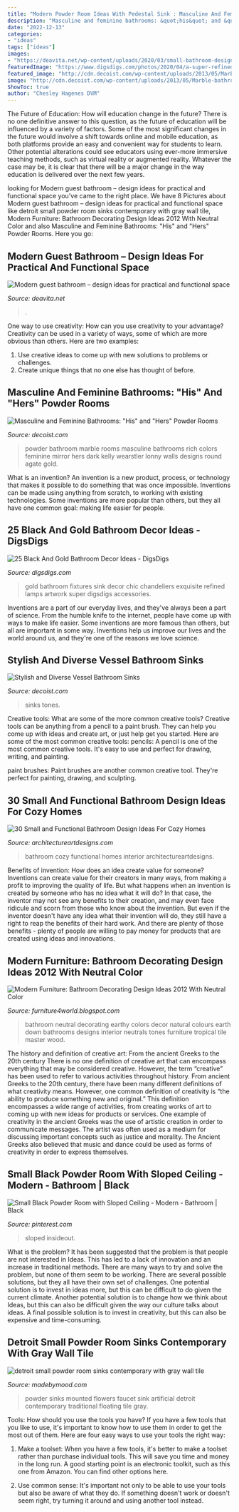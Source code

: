 ```yaml
---
title: "Modern Powder Room Ideas With Pedestal Sink : Masculine And Feminine Bathrooms: &quot;his&quot; And &quot;hers&quot; Powder Rooms"
description: "Masculine and feminine bathrooms: &quot;his&quot; and &quot;hers&quot; powder rooms"
date: "2022-12-13"
categories:
- "ideas"
tags: ["ideas"]
images:
- "https://deavita.net/wp-content/uploads/2020/03/small-bathroom-design-with-walk-in-shower.jpg"
featuredImage: "https://www.digsdigs.com/photos/2020/04/a-super-refined-and-chic-black-and-gold-bathroom-with-an-exquisite-artwork-chic-lamps-and-chandeliers-a-gold-sink-and-fixtures.jpg"
featured_image: "http://cdn.decoist.com/wp-content/uploads/2013/05/Marble-bathroom-in-rich-colors.jpg"
image: "http://cdn.decoist.com/wp-content/uploads/2013/05/Marble-bathroom-in-rich-colors.jpg"
ShowToc: true
author: "Chesley Hagenes DVM"
---
```



The Future of Education: How will education change in the future?
There is no one definitive answer to this question, as the future of education will be influenced by a variety of factors. Some of the most significant changes in the future would involve a shift towards online and mobile education, as both platforms provide an easy and convenient way for students to learn. Other potential alterations could see educators using ever-more immersive teaching methods, such as virtual reality or augmented reality. Whatever the case may be, it is clear that there will be a major change in the way education is delivered over the next few years.

	

		
looking for Modern guest bathroom – design ideas for practical and functional space you've came to the right place. We have 8 Pictures about Modern guest bathroom – design ideas for practical and functional space like detroit small powder room sinks contemporary with gray wall tile, Modern Furniture: Bathroom Decorating Design Ideas 2012 With Neutral Color and also Masculine and Feminine Bathrooms: &quot;His&quot; and &quot;Hers&quot; Powder Rooms. Here you go:
		
    
## Modern Guest Bathroom – Design Ideas For Practical And Functional Space

<img loading=lazy src="https://deavita.net/wp-content/uploads/2020/03/small-bathroom-design-with-walk-in-shower.jpg" onerror="this.onerror=null;this.src='https://tse2.mm.bing.net/th?id=OIP.erM_NHmsd1Yeofb8E-GjtAHaLH&amp;pid=15.1';" alt="Modern guest bathroom – design ideas for practical and functional space">

_Source: deavita.net_

>. 

	

One way to use creativity: How can you use creativity to your advantage?
Creativity can be used in a variety of ways, some of which are more obvious than others. Here are two examples: 
1. Use creative ideas to come up with new solutions to problems or challenges.
2. Create unique things that no one else has thought of before.

    
## Masculine And Feminine Bathrooms: &quot;His&quot; And &quot;Hers&quot; Powder Rooms

<img loading=lazy src="http://cdn.decoist.com/wp-content/uploads/2013/05/Marble-bathroom-in-rich-colors.jpg" onerror="this.onerror=null;this.src='https://tse4.mm.bing.net/th?id=OIP.5xmMG5D5u3uY9Yjcv42-fAHaLH&amp;pid=15.1';" alt="Masculine and Feminine Bathrooms: &quot;His&quot; and &quot;Hers&quot; Powder Rooms">

_Source: decoist.com_

>powder bathroom marble rooms masculine bathrooms rich colors feminine mirror hers dark kelly wearstler lonny walls designs round agate gold. 

	

What is an invention?
An invention is a new product, process, or technology that makes it possible to do something that was once impossible. Inventions can be made using anything from scratch, to working with existing technologies. Some inventions are more popular than others, but they all have one common goal: making life easier for people.

    
## 25 Black And Gold Bathroom Decor Ideas - DigsDigs

<img loading=lazy src="https://www.digsdigs.com/photos/2020/04/a-super-refined-and-chic-black-and-gold-bathroom-with-an-exquisite-artwork-chic-lamps-and-chandeliers-a-gold-sink-and-fixtures.jpg" onerror="this.onerror=null;this.src='https://tse4.mm.bing.net/th?id=OIP.5c97jvQgrjv93N0kdi51DQAAAA&amp;pid=15.1';" alt="25 Black And Gold Bathroom Decor Ideas - DigsDigs">

_Source: digsdigs.com_

>gold bathroom fixtures sink decor chic chandeliers exquisite refined lamps artwork super digsdigs accessories. 

	

Inventions are a part of our everyday lives, and they've always been a part of science. From the humble knife to the internet, people have come up with ways to make life easier. Some inventions are more famous than others, but all are important in some way. Inventions help us improve our lives and the world around us, and they're one of the reasons we love science.

    
## Stylish And Diverse Vessel Bathroom Sinks

<img loading=lazy src="https://cdn.decoist.com/wp-content/uploads/2017/03/A-simple-white-vessel-sink-set-on-a-rustic-table.jpeg" onerror="this.onerror=null;this.src='https://tse3.mm.bing.net/th?id=OIP.2qVSHZ7kbG3fdaeiDFD-FgHaLE&amp;pid=15.1';" alt="Stylish and Diverse Vessel Bathroom Sinks">

_Source: decoist.com_

>sinks tones. 

	

Creative tools: What are some of the more common creative tools?
Creative tools can be anything from a pencil to a paint brush. They can help you come up with ideas and create art, or just help get you started. Here are some of the most common creative tools:
pencils: A pencil is one of the most common creative tools. It's easy to use and perfect for drawing, writing, and painting.

paint brushes: Paint brushes are another common creative tool. They're perfect for painting, drawing, and sculpting.

    
## 30 Small And Functional Bathroom Design Ideas For Cozy Homes

<img loading=lazy src="https://www.architectureartdesigns.com/wp-content/uploads/2013/02/bathroom-ideas-architectureartdesigns-20.jpg" onerror="this.onerror=null;this.src='https://tse2.mm.bing.net/th?id=OIP.flerKPMeZWG0ZsXTNDQ4FgHaLH&amp;pid=15.1';" alt="30 Small and Functional Bathroom Design Ideas For Cozy Homes">

_Source: architectureartdesigns.com_

>bathroom cozy functional homes interior architectureartdesigns. 

	

Benefits of invention: How does an idea create value for someone?
Inventions can create value for their creators in many ways, from making a profit to improving the quality of life. But what happens when an invention is created by someone who has no idea what it will do? In that case, the inventor may not see any benefits to their creation, and may even face ridicule and scorn from those who know about the invention. But even if the inventor doesn't have any idea what their invention will do, they still have a right to reap the benefits of their hard work. And there are plenty of those benefits - plenty of people are willing to pay money for products that are created using ideas and innovations.

    
## Modern Furniture: Bathroom Decorating Design Ideas 2012 With Neutral Color

<img loading=lazy src="https://3.bp.blogspot.com/-jvkOk3LXx2Y/Tmzf6VrKa6I/AAAAAAAAG4E/LwkkXhp9Bmw/s1600/Neutral-Color-Bathroom-Design-Ideas-2012-5.jpg" onerror="this.onerror=null;this.src='https://tse1.mm.bing.net/th?id=OIP.d7G-2ObnznjMEit-rPGqhAHaJ3&amp;pid=15.1';" alt="Modern Furniture: Bathroom Decorating Design Ideas 2012 With Neutral Color">

_Source: furniture4world.blogspot.com_

>bathroom neutral decorating earthy colors decor natural colours earth down bathrooms designs interior neutrals tones furniture tropical tile master wood. 

	

The history and definition of creative art: From the ancient Greeks to the 20th century
There is no one definition of creative art that can encompass everything that may be considered creative. However, the term “creative” has been used to refer to various activities throughout history. From ancient Greeks to the 20th century, there have been many different definitions of what creativity means. However, one common definition of creativity is “the ability to produce something new and original.” This definition encompasses a wide range of activities, from creating works of art to coming up with new ideas for products or services.
One example of creativity in the ancient Greeks was the use of artistic creation in order to communicate messages. The artist was often used as a medium for discussing important concepts such as justice and morality. The Ancient Greeks also believed that music and dance could be used as forms of creativity in order to express themselves.

    
## Small Black Powder Room With Sloped Ceiling - Modern - Bathroom | Black

<img loading=lazy src="https://i.pinimg.com/736x/57/38/9d/57389de9a81d94f34052db36072021c8--black-powder-room-powder-rooms.jpg" onerror="this.onerror=null;this.src='https://tse4.mm.bing.net/th?id=OIP.QLoafnVR6fHePH2Awc6g0AHaJ4&amp;pid=15.1';" alt="Small Black Powder Room with Sloped Ceiling - Modern - Bathroom | Black">

_Source: pinterest.com_

>sloped insideout. 

	

What is the problem?
It has been suggested that the problem is that people are not interested in Ideas. This has led to a lack of innovation and an increase in traditional methods. There are many ways to try and solve the problem, but none of them seem to be working. There are several possible solutions, but they all have their own set of challenges. One potential solution is to invest in ideas more, but this can be difficult to do given the current climate. Another potential solution is to change how we think about Ideas, but this can also be difficult given the way our culture talks about ideas. A final possible solution is to invest in creativity, but this can also be expensive and time-consuming.

    
## Detroit Small Powder Room Sinks Contemporary With Gray Wall Tile

<img loading=lazy src="https://madebymood.com/wp-content/uploads/2017/11/detroit-small-powder-room-sinks-with-traditional-artificial-flowers-contemporary-and-wall-mounted-faucet-floating-sink.jpg" onerror="this.onerror=null;this.src='https://tse1.mm.bing.net/th?id=OIP._5JQjUImf7306N6eGA_H5AHaK2&amp;pid=15.1';" alt="detroit small powder room sinks contemporary with gray wall tile">

_Source: madebymood.com_

>powder sinks mounted flowers faucet sink artificial detroit contemporary traditional floating tile gray. 

	

Tools: How should you use the tools you have?
If you have a few tools that you like to use, it's important to know how to use them in order to get the most out of them. Here are four easy ways to use your tools the right way:
1) Make a toolset: When you have a few tools, it's better to make a toolset rather than purchase individual tools. This will save you time and money in the long run. A good starting point is an electronic toolkit, such as this one from Amazon. You can find other options here.

2) Use common sense: It's important not only to be able to use your tools but also be aware of what they do. If something doesn't work or doesn't seem right, try turning it around and using another tool instead.

